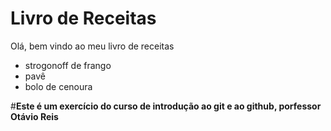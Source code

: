 # Livro de Receitas

Olá, bem vindo ao meu livro de receitas

 - strogonoff de frango
 - pavê
 - bolo de cenoura

#**Este é um exercício do curso de introdução ao  git  e ao github, porfessor Otávio Reis**
